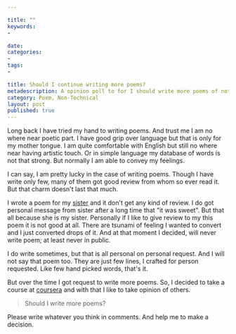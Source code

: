 ```yaml
---

title: ""
keywords:
- 

date: 
categories:
- 
tags:
- 

title: Should I continue writing more poems?
metadescription: A opinion poll to for I should write more poems of not
category: Poem, Non-Technical
layout: post
published: true
---
```


Long back I have tried my hand to writing poems. And trust me I am no where near poetic part. I have good grip over language but that is only for my mother tongue. I am quite comfortable with English but still no where near having artistic touch. Or in simple language my database of words is not that strong. But normally I am able to convey my feelings. 

I can say, I am pretty lucky in the case of writing poems. Though I have write only few, many of them got good review from whom so ever read it. But that charm doesn't last that much. 

I wrote a poem for my [sister](/2012/04/i-miss-you-sister/) and it don't get any kind of review. I do got personal message from sister after a long time that "it was sweet". But that all because she is my sister. Personally if I like to give review to my this poem it is not good at all. There are tsunami of feeling I wanted to convert and I just converted drops of it. And at that moment I decided, will never write poem; at least never in public. 
 
I do write sometimes, but that is all personal on personal request. And I will not say that poem too. They are just few lines, I crafted for person requested. Like few hand picked words, that's it. 

But over the time I got request to write more poems. So, I decided to take a course at [coursera](https://class.coursera.org/songwriting-004) and with that I like to take opinion of others. 

> Should I write more poems?

Please write whatever you think in comments. And help me to make a decision.

